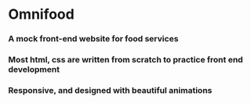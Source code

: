 # Omnifood

### A mock front-end website for food services

### Most html, css are written from scratch to practice front end development

### Responsive, and designed with beautiful animations

<!-- ![Omnifood Landing Page]() -->
